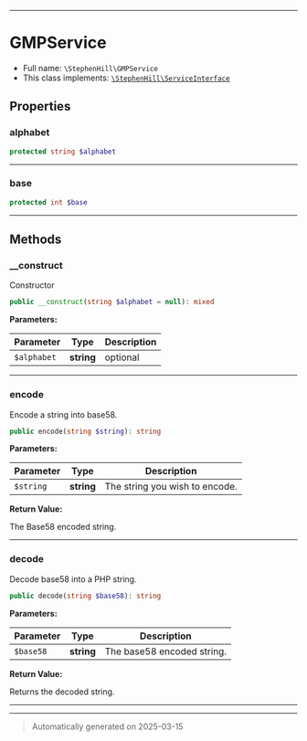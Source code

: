 ***

# GMPService





* Full name: `\StephenHill\GMPService`
* This class implements:
[`\StephenHill\ServiceInterface`](./ServiceInterface.md)



## Properties


### alphabet



```php
protected string $alphabet
```






***

### base



```php
protected int $base
```






***

## Methods


### __construct

Constructor

```php
public __construct(string $alphabet = null): mixed
```








**Parameters:**

| Parameter | Type | Description |
|-----------|------|-------------|
| `$alphabet` | **string** | optional |





***

### encode

Encode a string into base58.

```php
public encode(string $string): string
```








**Parameters:**

| Parameter | Type | Description |
|-----------|------|-------------|
| `$string` | **string** | The string you wish to encode. |


**Return Value:**

The Base58 encoded string.




***

### decode

Decode base58 into a PHP string.

```php
public decode(string $base58): string
```








**Parameters:**

| Parameter | Type | Description |
|-----------|------|-------------|
| `$base58` | **string** | The base58 encoded string. |


**Return Value:**

Returns the decoded string.




***


***
> Automatically generated on 2025-03-15

